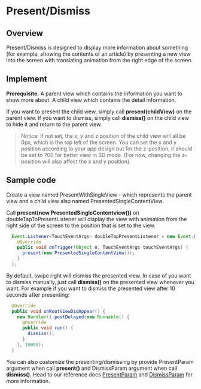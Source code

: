 # Present/Dismiss

## Overview
Present/Dismiss is designed to display more information about something (for example, showing the contents of an article) by presenting a new view into the screen with translating animation from the right edge of the screen.

## Implement
**Prerequisite.**
A parent view which contains the information you want to show more about.
A child view which contains the detail information.

If you want to present the child view, simply call **present(childView)** on the parent view.
If you want to dismiss, simply call **dismiss()** on the child view to hide it and return to the parent view.

>Notice: If not set, the x, y and z position of the child view will all be 0px, which is the top left of the screen. You can set the x and y position according to your app design but for the z-position, it should be set to 700 for better view in 3D mode. (For now, changing the z-position will also affect the x and y position).

## Sample code
Create a view named PresentWithSingleView - which represents the parent view and a child view also named PresentedSingleContentView.

Call **present(new PresentedSingleContentview())** on doubleTapToPresentListener will display the view with animation from the right side of the screen to the position that is set to the view.

```java
  Event.Listener<TouchEventArgs> doubleTapPresentListener = new Event.Listener<TouchEventArgs>() {
    @Override
    public void onTrigger(Object o, TouchEventArgs touchEventArgs) {
      present(new PresentedSingleContentView());
    }
  };
```

By default, swipe right will dismiss the presented view. In case of you want to dismiss manually, just call **dismiss()** on the presented view whenever you want. For example if you want to dismiss the presented view after 10 seconds after presenting:

```java
  @Override
  public void onRootViewDidAppear() {
    new Handler().postDelayed(new Runnable() {
      @Override
      public void run() {
        dismiss();
      }
    }, 10000);
  }
```
You can also customize the presenting/dismissing by provide PresentParam argument when call __present()__ and DismissParam argument when call __dismiss()__. Head to our reference docs [PresentParam](link) and [DismissParam](link) for more information.